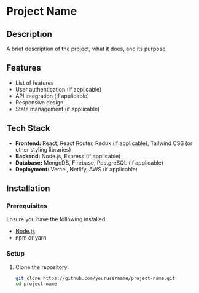 # Project Name


## Description
A brief description of the project, what it does, and its purpose.

## Features
- List of features
- User authentication (if applicable)
- API integration (if applicable)
- Responsive design
- State management (if applicable)

## Tech Stack
- **Frontend:** React, React Router, Redux (if applicable), Tailwind CSS (or other styling libraries)
- **Backend:** Node.js, Express (if applicable)
- **Database:** MongoDB, Firebase, PostgreSQL (if applicable)
- **Deployment:** Vercel, Netlify, AWS (if applicable)

## Installation
### Prerequisites
Ensure you have the following installed:
- [Node.js](https://nodejs.org/)
- npm or yarn

### Setup
1. Clone the repository:
   ```bash
   git clone https://github.com/yourusername/project-name.git
   cd project-name
